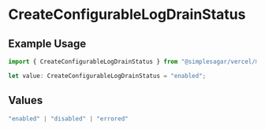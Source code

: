 # CreateConfigurableLogDrainStatus

## Example Usage

```typescript
import { CreateConfigurableLogDrainStatus } from "@simplesagar/vercel/models/createconfigurablelogdrainop.js";

let value: CreateConfigurableLogDrainStatus = "enabled";
```

## Values

```typescript
"enabled" | "disabled" | "errored"
```